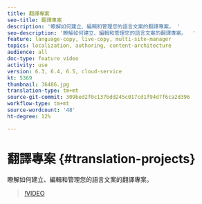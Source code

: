 ```yaml
---
title: 翻譯專案
seo-title: 翻譯專案
description: '瞭解如何建立、編輯和管理您的語言文案的翻譯專案。 '
seo-description: '瞭解如何建立、編輯和管理您的語言文案的翻譯專案。  '
feature: language-copy, live-copy, multi-site-manager
topics: localization, authoring, content-architecture
audience: all
doc-type: feature video
activity: use
version: 6.3, 6.4, 6.5, cloud-service
kt: 5369
thumbnail: 36486.jpg
translation-type: tm+mt
source-git-commit: 309bed2f0c137bdd245c017cd1f94d7f6ca2d396
workflow-type: tm+mt
source-wordcount: '48'
ht-degree: 12%

---
```



# 翻譯專案 {#translation-projects}

瞭解如何建立、編輯和管理您的語言文案的翻譯專案。

>[!VIDEO](https://video.tv.adobe.com/v/36486?quality=12&learn=on)
